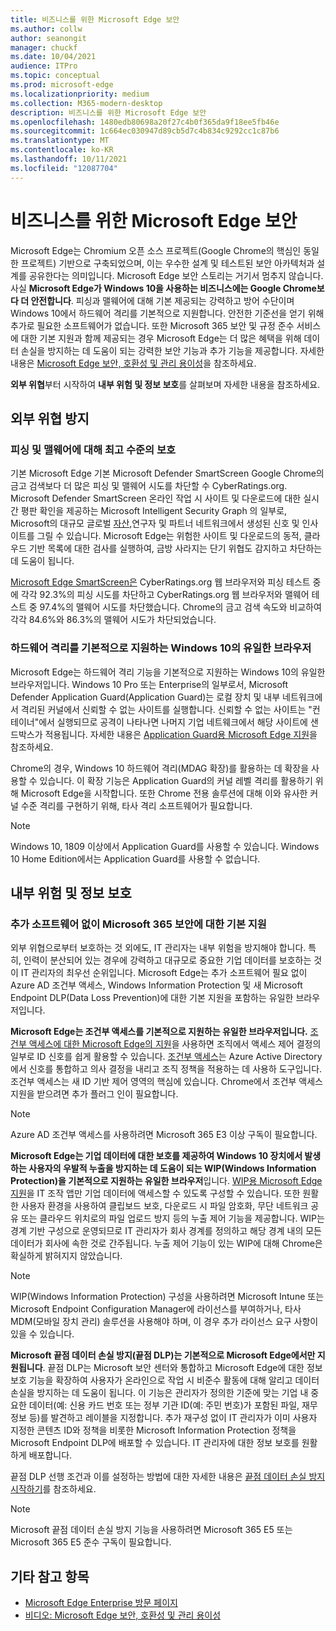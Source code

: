 ```yaml
---
title: 비즈니스를 위한 Microsoft Edge 보안
ms.author: collw
author: seanongit
manager: chuckf
ms.date: 10/04/2021
audience: ITPro
ms.topic: conceptual
ms.prod: microsoft-edge
ms.localizationpriority: medium
ms.collection: M365-modern-desktop
description: 비즈니스를 위한 Microsoft Edge 보안
ms.openlocfilehash: 1480edb80698a20f27c4b0f365da9f18ee5fb46e
ms.sourcegitcommit: 1c664ec030947d89cb5d7c4b834c9292cc1c87b6
ms.translationtype: MT
ms.contentlocale: ko-KR
ms.lasthandoff: 10/11/2021
ms.locfileid: "12087704"
---
```

# <a name="microsoft-edge-security-for-your-business"></a>비즈니스를 위한 Microsoft Edge 보안

Microsoft Edge는 Chromium 오픈 소스 프로젝트(Google Chrome의 핵심인 동일한 프로젝트) 기반으로 구축되었으며, 이는 우수한 설계 및 테스트된 보안 아카텍처과 설계를 공유한다는 의미입니다. Microsoft Edge 보안 스토리는 거기서 멈추지 않습니다. 사실 **Microsoft Edge가 Windows 10을 사용하는 비즈니스에는 Google Chrome보다 더 안전합니다**. 피싱과 맬웨어에 대해 기본 제공되는 강력하고 방어 수단이며 Windows 10에서 하드웨어 격리를 기본적으로 지원합니다. 안전한 기준선을 얻기 위해 추가로 필요한 소프트웨어가 없습니다. 또한 Microsoft 365 보안 및 규정 준수 서비스에 대한 기본 지원과 함께 제공되는 경우 Microsoft Edge는 더 많은 혜택을 위해 데이터 손실을 방지하는 데 도움이 되는 강력한 보안 기능과 추가 기능을 제공합니다. 자세한 내용은 [Microsoft Edge 보안, 호환성 및 관리 용이성](microsoft-edge-video-security-compatibility-manageability.md)을 참조하세요.

**외부 위협**부터 시작하여 **내부 위험 및 정보 보호**를 살펴보며 자세한 내용을 참조하세요.

## <a name="external-threat-protection"></a>외부 위협 방지

### <a name="highest-rated-protection-against-phishing-and-malware"></a>피싱 및 맬웨어에 대해 최고 수준의 보호

기본 Microsoft Edge 기본 Microsoft Defender SmartScreen Google Chrome의 [](https://aka.ms/EdgePhishingReport) 금고 검색보다 더 많은 피싱 및 맬웨어 시도를 차단할 수 CyberRatings.org. [](https://aka.ms/EdgeMalwareReport) Microsoft Defender SmartScreen 온라인 작업 시 사이트 및 다운로드에 대한 실시간 평판 확인을 제공하는 Microsoft Intelligent Security Graph 의 일부로, Microsoft의 대규모 글로벌 [자산,](https://www.microsoft.com/microsoft-365/windows/intelligent-security)연구자 및 파트너 네트워크에서 생성된 신호 및 인사이트를 그릴 수 있습니다. Microsoft Edge는 위험한 사이트 및 다운로드의 동적, 클라우드 기반 목록에 대한 검사를 실행하여, 금방 사라지는 단기 위협도 감지하고 차단하는 데 도움이 됩니다.  

[Microsoft Edge SmartScreen은](//DeployEdge/microsoft-edge-security-smartscreen) CyberRatings.org 웹 브라우저와 피싱 테스트 중에 각각 92.3%의 피싱 시도를 차단하고 CyberRatings.org 웹 브라우저와 맬웨어 테스트 중 97.4%의 맬웨어 시도를 차단했습니다. Chrome의 금고 검색 속도와 비교하여 각각 84.6%와 86.3%의 맬웨어 시도가 차단되었습니다. [](https://aka.ms/EdgePhishingReport) [](https://aka.ms/EdgeMalwareReport)

### <a name="the-only-browser-on-windows-10-that-natively-supports-hardware-isolation"></a>하드웨어 격리를 기본적으로 지원하는 Windows 10의 유일한 브라우저

Microsoft Edge는 하드웨어 격리 기능을 기본적으로 지원하는 Windows 10의 유일한 브라우저입니다. Windows 10 Pro 또는 Enterprise의 일부로서, Microsoft Defender Application Guard(Application Guard)는 로컬 장치 및 내부 네트워크에서 격리된 커널에서 신뢰할 수 없는 사이트를 실행합니다. 신뢰할 수 없는 사이트는 "컨테이너"에서 실행되므로 공격이 나타나면 나머지 기업 네트웨크에서 해당 사이트에 샌드박스가 적용됩니다. 자세한 내용은 [Application Guard용 Microsoft Edge 지원](./microsoft-edge-security-windows-defender-application-guard.md)을 참조하세요.

Chrome의 경우, Windows 10 하드웨어 격리(MDAG 확장)를 활용하는 데 확장을 사용할 수 있습니다. 이 확장 기능은 Application Guard의 커널 레벨 격리를 활용하기 위해 Microsoft Edge을 시작합니다. 또한 Chrome 전용 솔루션에 대해 이와 유사한 커널 수준 격리를 구현하기 위해, 타사 격리 소프트웨어가 필요합니다.

> [!NOTE]
> Windows 10, 1809 이상에서 Application Guard를 사용할 수 있습니다. Windows 10 Home Edition에서는 Application Guard를 사용할 수 없습니다.

## <a name="internal-risks-and-information-protection"></a>내부 위험 및 정보 보호

### <a name="native-support-for-microsoft-365-security-without-additional-software"></a>추가 소프트웨어 없이 Microsoft 365 보안에 대한 기본 지원

외부 위협으로부터 보호하는 것 외에도, IT 관리자는 내부 위험을 방지해야 합니다. 특히, 인력이 분산되어 있는 경우에 강력하고 대규모로 중요한 기업 데이터를 보호하는 것이 IT 관리자의 최우선 순위입니다. Microsoft Edge는 추가 소프트웨어 필요 없이 Azure AD 조건부 액세스, Windows Information Protection 및 새 Microsoft Endpoint DLP(Data Loss Prevention)에 대한 기본 지원을 포함하는 유일한 브라우저입니다.

**Microsoft Edge는 조건부 액세스를 기본적으로 지원하는 유일한 브라우저입니다.** [조건부 액세스에 대한 Microsoft Edge의 지원](ms-edge-security-conditional-access.md)을 사용하면 조직에서 액세스 제어 결정의 일부로 ID 신호를 쉽게 활용할 수 있습니다. [조건부 액세스](/azure/active-directory/conditional-access/overview)는 Azure Active Directory에서 신호를 통합하고 의사 결정을 내리고 조직 정책을 적용하는 데 사용하 도구입니다. 조건부 액세스는 새 ID 기반 제어 영역의 핵심에 있습니다. Chrome에서 조건부 액세스 지원을 받으려면 추가 플러그 인이 필요합니다.

> [!NOTE]
> Azure AD 조건부 액세스를 사용하려면 Microsoft 365 E3 이상 구독이 필요합니다.

**Microsoft Edge는 기업 데이터에 대한 보호를 제공하여 Windows 10 장치에서 발생하는 사용자의 우발적 누출을 방지하는 데 도움이 되는 WIP(Windows Information Protection)을 기본적으로 지원하는 유일한 브라우저**입니다. [WIP용 Microsoft Edge 지원](./microsoft-edge-security-windows-information-protection.md)을 IT 조작 앱만 기업 데이터에 액세스할 수 있도록 구성할 수 있습니다. 또한 원활한 사용자 환경을 사용하여 클립보드 보호, 다운로드 시 파일 암호화, 무단 네트워크 공유 또는 클라우드 위치로의 파일 업로드 방지 등의 누출 제어 기능을 제공합니다. WIP는 경계 기반 구성으로 운영되므로 IT 관리자가 회사 경계를 정의하고 해당 경계 내의 모든 데이터가 회사에 속한 것로 간주됩니다. 누출 제어 기능이 있는 WIP에 대해 Chrome은 확실하게 밝혀지지 않았습니다.

> [!NOTE]
> WIP(Windows Information Protection) 구성을 사용하려면 Microsoft Intune 또는 Microsoft Endpoint Configuration Manager에 라이선스를 부여하거나, 타사 MDM(모바일 장치 관리) 솔루션을 사용해야 하며, 이 경우 추가 라이선스 요구 사항이 있을 수 있습니다.

**Microsoft 끝점 데이터 손실 방지(끝점 DLP)는 기본적으로 Microsoft Edge에서만 지원됩니다**. 끝점 DLP는 Microsoft 보안 센터와 통합하고 Microsoft Edge에 대한 정보 보호 기능을 확장하여 사용자가 온라인으로 작업 시 비준수 활동에 대해 알리고 데이터 손실을 방지하는 데 도움이 됩니다. 이 기능은 관리자가 정의한 기준에 맞는 기업 내 중요한 데이터(예: 신용 카드 번호 또는 정부 기관 ID(예: 주민 번호)가 포함된 파일, 재무 정보 등)를 발견하고 레이블을 지정합니다. 추가 재구성 없이 IT 관리자가 이미 사용자 지정한 콘텐츠 ID와 정책을 비롯한 Microsoft Information Protection 정책을 Microsoft Endpoint DLP에 배포할 수 있습니다. IT 관리자에 대한 정보 보호를 원활하게 배포합니다.

끝점 DLP 선행 조건과 이를 설정하는 방법에 대한 자세한 내용은 [끝점 데이터 손실 방지 시작하기](/microsoft-365/compliance/endpoint-dlp-getting-started?preserve-view=true&view=o365-worldwide)를 참조하세요.

> [!NOTE]
> Microsoft 끝점 데이터 손실 방지 기능을 사용하려면 Microsoft 365 E5 또는 Microsoft 365 E5 준수 구독이 필요합니다.

## <a name="see-also"></a>기타 참고 항목

- [Microsoft Edge Enterprise 방문 페이지](https://aka.ms/EdgeEnterprise)
- [비디오: Microsoft Edge 보안, 호환성 및 관리 용이성](microsoft-edge-video-security-compatibility-manageability.md)